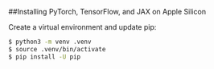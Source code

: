 ##Installing PyTorch, TensorFlow, and JAX on Apple Silicon

Create a virtual environment and update pip:

```sh
$ python3 -m venv .venv
$ source .venv/bin/activate
$ pip install -U pip
```

